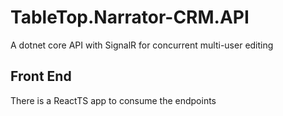 # TableTop.Narrator-CRM.API
A dotnet core API with SignalR for concurrent multi-user editing

## Front End
There is a ReactTS app to consume the endpoints
